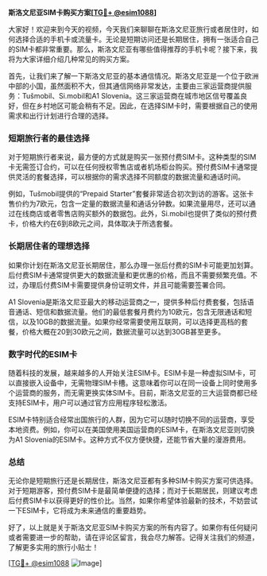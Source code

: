 **斯洛文尼亚SIM卡购买方案[[TG💪+ @esim1088](https://t.me/s/esim1088)]**

大家好！欢迎来到今天的视频，今天我们来聊聊在斯洛文尼亚旅行或者居住时，如何选择合适的手机卡或流量卡。无论是短期访问还是长期居住，拥有一张适合自己的SIM卡都非常重要。那么，斯洛文尼亚有哪些值得推荐的手机卡呢？接下来，我将为大家详细介绍几种常见的购买方案。

首先，让我们来了解一下斯洛文尼亚的基本通信情况。斯洛文尼亚是一个位于欧洲中部的小国，虽然面积不大，但其通信网络非常发达，主要由三家运营商提供服务：Tušmobil、Si.mobil和A1 Slovenia。这三家运营商在城市地区信号覆盖良好，但在乡村地区可能会稍有不足。因此，在选择SIM卡时，需要根据自己的使用需求和出行计划进行合理的选择。

### 短期旅行者的最佳选择

对于短期旅行者来说，最方便的方式就是购买一张预付费SIM卡。这种类型的SIM卡无需签订合约，可以在任何授权零售店或者机场柜台购买。预付费SIM卡通常提供灵活的套餐选择，可以根据你的需求选择不同额度的数据流量和通话时间。

例如，Tušmobil提供的“Prepaid Starter”套餐非常适合初次到访的游客。这张卡售价约为7欧元，包含一定量的数据流量和通话分钟数。如果流量用尽，还可以通过在线商店或者零售店购买额外的数据包。此外，Si.mobil也提供了类似的预付费卡，价格大约在6到8欧元之间，具体取决于所选套餐。

### 长期居住者的理想选择

如果你计划在斯洛文尼亚长期居住，那么办理一张后付费的SIM卡可能更加划算。后付费SIM卡通常提供更大的数据流量和更优惠的价格，而且不需要频繁充值。不过，办理后付费SIM卡需要提供身份证明文件，并且可能需要签署合同。

A1 Slovenia是斯洛文尼亚最大的移动运营商之一，提供多种后付费套餐，包括语音通话、短信和数据流量。他们的最低套餐月费约为10欧元，包含无限通话和短信，以及10GB的数据流量。如果你经常需要使用互联网，可以选择更高档的套餐，价格大概在20到30欧元之间，数据流量可以达到30GB甚至更多。

### 数字时代的ESIM卡

随着科技的发展，越来越多的人开始关注ESIM卡。ESIM卡是一种虚拟SIM卡，可以直接嵌入设备中，无需物理SIM卡槽。这意味着你可以在同一设备上同时使用多个运营商的服务，而无需更换实体SIM卡。目前，斯洛文尼亚的三大运营商都已经支持ESIM卡，用户可以通过官方应用程序轻松激活。

ESIM卡特别适合经常出国旅行的人群，因为它可以随时切换不同的运营商，享受本地资费。例如，你可以在美国使用美国运营商的ESIM卡，在斯洛文尼亚则切换为A1 Slovenia的ESIM卡。这种方式不仅方便快捷，还能节省大量的漫游费用。

### 总结

无论你是短期旅行还是长期居住，斯洛文尼亚都有多种SIM卡购买方案可供选择。对于短期游客，预付费SIM卡是最简单便捷的选择；而对于长期居民，则建议考虑后付费SIM卡以获得更好的性价比。当然，如果你希望体验最新的技术，不妨尝试一下ESIM卡，它将成为未来通信的重要趋势。

好了，以上就是关于斯洛文尼亚SIM卡购买方案的所有内容了。如果你有任何疑问或者需要进一步的帮助，请在评论区留言，我会尽力解答。记得关注我们的频道，了解更多实用的旅行小贴士！

[[TG💪+ @esim1088](https://t.me/s/esim1088) ![Image](https://i.postimg.cc/4NQfJmqS/Snipaste-2025-05-13-00-14-12.png)]